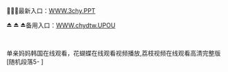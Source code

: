 <p>
	🍫🍫🍫最新入口：<a href="http://www.baidu.com/link?url=6MA2SWnO3Raqke39an_0PUxosM6ZrUGzi1BN9tNnlPW&wd">WWW.3chy.PPT</a> 
	<p>
		⏏
⏏
⏏备用入口：<a href="http://www.baidu.com/link?url=6MA2SWnO3Raqke39an_0PUxosM6ZrUGzi1BN9tNnlPW&wd">WWW.chydtw.UPOU</a> 
	</p>
	<p>
		<br />
	</p>
	<p>
		单亲妈妈韩国在线观看，花蝴蝶在线观看视频播放,荔枝视频在线观看高清完整版[随机段落5-
]
	</p>

